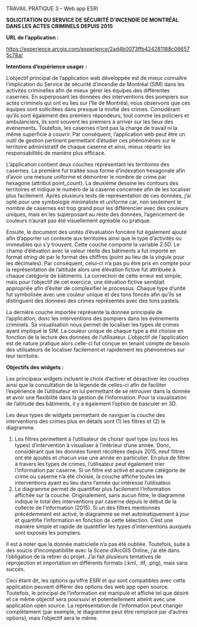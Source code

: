 ﻿TRAVAIL PRATIQUE 3 – Web app ESRI

**SOLICITATION DU SERVICE DE SÉCURITÉ D'INCENDIE DE MONTRÉAL DANS LES ACTES CRIMINELS DEPUIS 2015**

**URL de l’application :**

<https://experience.arcgis.com/experience/2ad4b0073ffb424281188c066575c78a/>



**Intentions d’expérience usager :**

L’objectif principal de l’application web développée est de mieux connaître l’implication du Service de sécurité d’incendie de Montréal (SIM) dans les activités criminelles afin de mieux gérer les équipes des différentes casernes. En superposant les données des interventions des pompiers aux actes criminels qui ont eu lieu sur l’île de Montréal, nous observons que ces équipes sont sollicitées dans presque la moitié des crimes. Considérant qu’ils sont également des premiers répondeurs, tout comme les policiers et ambulanciers, ils sont souvent les premiers à arriver sur les lieux des événements. Toutefois, les casernes n’ont pas la charge de travail ni la même superficie à couvrir. Par conséquent, l’application web peut être un outil de gestion pertinent permettant d’étudier ces phénomènes sur le territoire administratif de chaque caserne et ainsi, mieux répartir les responsabilités de manière plus efficace.

L’application contient deux couches représentant les territoires des casernes. La première fut traitée sous forme d’indexation hexagonale afin d’avoir une mesure uniforme et démontrer le nombre de crime par hexagone (attribut point\_count). La deuxième dessine les contours des territoires et indique le numéro de la caserne concernée afin de les localiser plus facilement. Après plusieurs tests de représentation de ces données, j’ai opté pour une symbologie minimaliste et uniforme car, non seulement le nombre de casernes est trop grand pour les différencier avec des couleurs uniques, mais en les superposant au reste des données, l’agencement de couleurs n’aurait pas été visuellement agréable ou pratique.

Ensuite, le document des unités d’évaluation foncière fut également ajouté afin d’apporter un contexte aux territoires ainsi que le type d’activités ou immeubles qui s’y trouvent. Cette couche comporte la variable 2.5D. Le champ d’élévation avec la valeur réelle des bâtiments a fut importé en format *string* de par le format des chiffres (point au lieu de la virgule pour les décimales). Par conséquent, celui-ci n’a pas pu être pris en compte pour la représentation de l’altitude alors une élévation fictive fut attribuée à chaque catégorie de bâtiments. La correction de cette erreur est simple, mais pour l’objectif de cet exercice, une élévation fictive semblait appropriée afin d’éviter de complexifier le processus. Chaque type d’unité fut symbolisée avec une couleur unique et des tons foncés afin qu’ils se distinguent des données des crimes représentés avec des tons pastels.

La dernière couche importée représente la donnée principale de l’application, donc les interventions des pompiers dans les événements criminels. Sa visualisation nous permet de localiser les types de crimes ayant impliqué le SIM. La couleur unique de chaque type a été choisie en fonction de la lecture des données de l’utilisateur. L’objectif de l’application est de nature pratique alors celle-ci fut conçue en tenant compte de besoin des utilisateurs de localiser facilement et rapidement les phénomènes sur leur territoire. 


**Objectifs des widgets :**

Les principaux widgets incluent le choix d’activer et désactiver les couches ainsi que la consultation de la légende de celles-ci afin de faciliter l’expérience de l’utilisateur en lui permettant de se retrouver dans la donnée et avoir une flexibilité dans la gestion de l’information. Pour la visualisation de l’altitude des bâtiments, il y a également l’option de basculer en 3D.

Les deux types de widgets permettant de naviguer la couche des interventions des crimes plus en détails sont (1) les filtres et (2) le diagramme.

1. Les filtres permettent à l’utilisateur de choisir quel type (ou tous les types) d’intervention à visualiser à l’intérieur d’une année. Donc, considérant que les données furent récoltées depuis 2015, neuf filtres ont été ajoutés et chacun vise une année en particulier. En plus de filtrer à travers les types de crimes, l’utilisateur peut également trier l’information par caserne. Si un filtre est activé et aucune catégorie de crime ou caserne n’a été choisie, la couche affiche toutes les interventions ayant eu lieu dans l’année qui intéresse l’utilisateur.
1. Le diagramme permet de quantifier plus facilement l’information affichée sur la couche. Originalement, sans aucun filtre, le diagramme indique le total des interventions par caserne depuis le début de la collecte de l’information (2015). Si un des filtres mentionnés précédemment est activé, le diagramme se met automatiquement à jour et quantifie l’information en fonction de cette sélection. C’est une manière simple et rapide de quantifier les types d’interventions auxquels sont exposés les pompiers.


Il est à noter que la donnée matricielle n’a pas été oubliée. Toutefois, suite à des soucis d’incompatibilité avec la *Scene* d’ArcGIS Online, j’ai été dans l’obligation de la retirer du projet. J’ai fait plusieurs tentatives de reprojection et importation en différents formats (.kml, .tif, .png), mais sans succès.

Ceci étant dit, les options qu’offre ESRI et qui sont compatibles avec cette application peuvent différer des options des web app open source. Toutefois, le principal de l’information est manipulé et affiché tel que désiré et ce même objectif sera poursuivi et potentiellement atteint avec une application open source. La représentation de l’information peut changer complètement (par exemple, le diagramme peut être remplacé par d’autres options), mais l’objectif sera le même.
